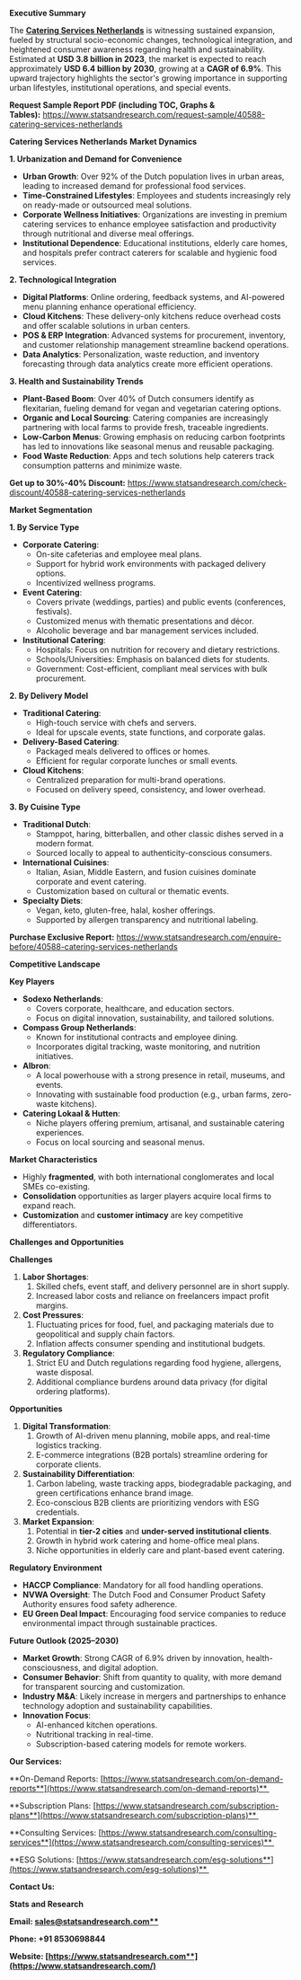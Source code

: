 ﻿**Executive Summary**

The [**Catering Services Netherlands**](https://www.statsandresearch.com/report/40588-catering-services-netherlands) is witnessing sustained expansion, fueled by structural socio-economic changes, technological integration, and heightened consumer awareness regarding health and sustainability. Estimated at **USD 3.8 billion in 2023**, the market is expected to reach approximately **USD 6.4 billion by 2030**, growing at a **CAGR of 6.9%**. This upward trajectory highlights the sector's growing importance in supporting urban lifestyles, institutional operations, and special events.

**Request Sample Report PDF (including TOC, Graphs & Tables):** <https://www.statsandresearch.com/request-sample/40588-catering-services-netherlands> 

**Catering Services Netherlands**  **Market Dynamics**

**1. Urbanization and Demand for Convenience**

- **Urban Growth**: Over 92% of the Dutch population lives in urban areas, leading to increased demand for professional food services.
- **Time-Constrained Lifestyles**: Employees and students increasingly rely on ready-made or outsourced meal solutions.
- **Corporate Wellness Initiatives**: Organizations are investing in premium catering services to enhance employee satisfaction and productivity through nutritional and diverse meal offerings.
- **Institutional Dependence**: Educational institutions, elderly care homes, and hospitals prefer contract caterers for scalable and hygienic food services.

**2. Technological Integration**

- **Digital Platforms**: Online ordering, feedback systems, and AI-powered menu planning enhance operational efficiency.
- **Cloud Kitchens**: These delivery-only kitchens reduce overhead costs and offer scalable solutions in urban centers.
- **POS & ERP Integration**: Advanced systems for procurement, inventory, and customer relationship management streamline backend operations.
- **Data Analytics**: Personalization, waste reduction, and inventory forecasting through data analytics create more efficient operations.

**3. Health and Sustainability Trends**

- **Plant-Based Boom**: Over 40% of Dutch consumers identify as flexitarian, fueling demand for vegan and vegetarian catering options.
- **Organic and Local Sourcing**: Catering companies are increasingly partnering with local farms to provide fresh, traceable ingredients.
- **Low-Carbon Menus**: Growing emphasis on reducing carbon footprints has led to innovations like seasonal menus and reusable packaging.
- **Food Waste Reduction**: Apps and tech solutions help caterers track consumption patterns and minimize waste.

**Get up to 30%-40% Discount:** <https://www.statsandresearch.com/check-discount/40588-catering-services-netherlands> 

**Market Segmentation**

**1. By Service Type**

- **Corporate Catering**:
  - On-site cafeterias and employee meal plans.
  - Support for hybrid work environments with packaged delivery options.
  - Incentivized wellness programs.
- **Event Catering**:
  - Covers private (weddings, parties) and public events (conferences, festivals).
  - Customized menus with thematic presentations and décor.
  - Alcoholic beverage and bar management services included.
- **Institutional Catering**:
  - Hospitals: Focus on nutrition for recovery and dietary restrictions.
  - Schools/Universities: Emphasis on balanced diets for students.
  - Government: Cost-efficient, compliant meal services with bulk procurement.

**2. By Delivery Model**

- **Traditional Catering**:
  - High-touch service with chefs and servers.
  - Ideal for upscale events, state functions, and corporate galas.
- **Delivery-Based Catering**:
  - Packaged meals delivered to offices or homes.
  - Efficient for regular corporate lunches or small events.
- **Cloud Kitchens**:
  - Centralized preparation for multi-brand operations.
  - Focused on delivery speed, consistency, and lower overhead.

**3. By Cuisine Type**

- **Traditional Dutch**:
  - Stamppot, haring, bitterballen, and other classic dishes served in a modern format.
  - Sourced locally to appeal to authenticity-conscious consumers.
- **International Cuisines**:
  - Italian, Asian, Middle Eastern, and fusion cuisines dominate corporate and event catering.
  - Customization based on cultural or thematic events.
- **Specialty Diets**:
  - Vegan, keto, gluten-free, halal, kosher offerings.
  - Supported by allergen transparency and nutritional labeling.

**Purchase Exclusive Report:** <https://www.statsandresearch.com/enquire-before/40588-catering-services-netherlands> 

**Competitive Landscape**

**Key Players**

- **Sodexo Netherlands**:
  - Covers corporate, healthcare, and education sectors.
  - Focus on digital innovation, sustainability, and tailored solutions.
- **Compass Group Netherlands**:
  - Known for institutional contracts and employee dining.
  - Incorporates digital tracking, waste monitoring, and nutrition initiatives.
- **Albron**:
  - A local powerhouse with a strong presence in retail, museums, and events.
  - Innovating with sustainable food production (e.g., urban farms, zero-waste kitchens).
- **Catering Lokaal & Hutten**:
  - Niche players offering premium, artisanal, and sustainable catering experiences.
  - Focus on local sourcing and seasonal menus.

**Market Characteristics**

- Highly **fragmented**, with both international conglomerates and local SMEs co-existing.
- **Consolidation** opportunities as larger players acquire local firms to expand reach.
- **Customization** and **customer intimacy** are key competitive differentiators.

**Challenges and Opportunities**

**Challenges**

1. **Labor Shortages**:
   1. Skilled chefs, event staff, and delivery personnel are in short supply.
   1. Increased labor costs and reliance on freelancers impact profit margins.
1. **Cost Pressures**:
   1. Fluctuating prices for food, fuel, and packaging materials due to geopolitical and supply chain factors.
   1. Inflation affects consumer spending and institutional budgets.
1. **Regulatory Compliance**:
   1. Strict EU and Dutch regulations regarding food hygiene, allergens, waste disposal.
   1. Additional compliance burdens around data privacy (for digital ordering platforms).

**Opportunities**

1. **Digital Transformation**:
   1. Growth of AI-driven menu planning, mobile apps, and real-time logistics tracking.
   1. E-commerce integrations (B2B portals) streamline ordering for corporate clients.
1. **Sustainability Differentiation**:
   1. Carbon labeling, waste tracking apps, biodegradable packaging, and green certifications enhance brand image.
   1. Eco-conscious B2B clients are prioritizing vendors with ESG credentials.
1. **Market Expansion**:
   1. Potential in **tier-2 cities** and **under-served institutional clients**.
   1. Growth in hybrid work catering and home-office meal plans.
   1. Niche opportunities in elderly care and plant-based event catering.

**Regulatory Environment**

- **HACCP Compliance**: Mandatory for all food handling operations.
- **NVWA Oversight**: The Dutch Food and Consumer Product Safety Authority ensures food safety adherence.
- **EU Green Deal Impact**: Encouraging food service companies to reduce environmental impact through sustainable practices.

**Future Outlook (2025–2030)**

- **Market Growth**: Strong CAGR of 6.9% driven by innovation, health-consciousness, and digital adoption.
- **Consumer Behavior**: Shift from quantity to quality, with more demand for transparent sourcing and customization.
- **Industry M&A**: Likely increase in mergers and partnerships to enhance technology adoption and sustainability capabilities.
- **Innovation Focus**:
  - AI-enhanced kitchen operations.
  - Nutritional tracking in real-time.
  - Subscription-based catering models for remote workers.

**Our Services:** 

**On-Demand Reports: [https://www.statsandresearch.com/on-demand-reports**](https://www.statsandresearch.com/on-demand-reports)** 

**Subscription Plans: [https://www.statsandresearch.com/subscription-plans**](https://www.statsandresearch.com/subscription-plans)** 

**Consulting Services: [https://www.statsandresearch.com/consulting-services**](https://www.statsandresearch.com/consulting-services)** 

**ESG Solutions: [https://www.statsandresearch.com/esg-solutions**](https://www.statsandresearch.com/esg-solutions)** 

**Contact Us:** 

**Stats and Research** 

**Email: [sales@statsandresearch.com**](mailto:sales@statsandresearch.com)** 

**Phone: +91 8530698844** 

**Website: [https://www.statsandresearch.com**](https://www.statsandresearch.com/)**
